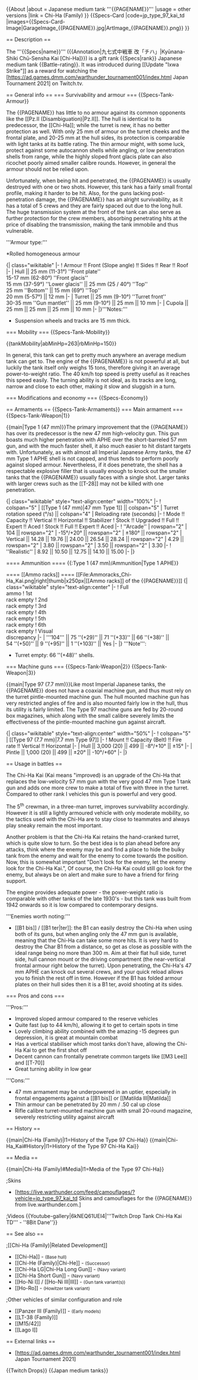 {{About
|about = Japanese medium tank '''{{PAGENAME}}'''
|usage = other versions
|link = Chi-Ha (Family)
}}
{{Specs-Card
|code=jp_type_97_kai_td
|images={{Specs-Card-Image|GarageImage_{{PAGENAME}}.jpg|ArtImage_{{PAGENAME}}.png}}
}}

== Description ==
<!-- ''In the description, the first part should be about the history of the creation and combat usage of the vehicle, as well as its key features. In the second part, tell the reader about the ground vehicle in the game. Insert a screenshot of the vehicle, so that if the novice player does not remember the vehicle by name, he will immediately understand what kind of vehicle the article is talking about.'' -->
The '''{{Specs|name}}''' ({{Annotation|九七式中戦車 改「チハ」|Kyūnana-Shiki Chū-Sensha Kai [Chi-Ha]}}) is a gift rank {{Specs|rank}} Japanese medium tank {{Battle-rating}}. It was introduced during [[Update "Ixwa Strike"]] as a reward for watching the [https://ad.games.dmm.com/warthunder_tournament001/index.html Japan Tournament 2021] on Twitch.tv.

== General info ==
=== Survivability and armour ===
{{Specs-Tank-Armour}}
<!-- ''Describe armour protection. Note the most well protected and key weak areas. Appreciate the layout of modules as well as the number and location of crew members. Is the level of armour protection sufficient, is the placement of modules helpful for survival in combat? If necessary use a visual template to indicate the most secure and weak zones of the armour.'' -->

The {{PAGENAME}} has little to no armour against its common opponents like the [[Pz.II (Disambiguation)|Pz.II]]. The hull is identical to its predecessor, the [[Chi-Ha]]; while the turret is new, it has no better protection as well. With only 25 mm of armour on the turret cheeks and the frontal plate, and 20-25 mm at the hull sides, its protection is comparable with light tanks at its battle rating. The thin armour might, with some luck, protect against some autocannon shells while angling, or low penetration shells from range, while the highly sloped front glacis plate can also ricochet poorly aimed smaller calibre rounds. However, in general the armour should not be relied upon.

Unfortunately, when being hit and penetrated, the {{PAGENAME}} is usually destroyed with one or two shots. However, this tank has a fairly small frontal profile, making it harder to be hit. Also, for the guns lacking post-penetration damage, the {{PAGENAME}} has an alright survivability, as it has a total of 5 crews and they are fairly spaced out due to the long hull. The huge transmission system at the front of the tank can also serve as further protection for the crew members, absorbing penetrating hits at the price of disabling the transmission, making the tank immobile and thus vulnerable.

'''Armour type:'''

*Rolled homogeneous armour

{| class="wikitable"
|-
! Armour !! Front (Slope angle) !! Sides !! Rear !! Roof
|-
| Hull || 25 mm (11-31°) ''Front plate'' <br> 15-17 mm (62-80°) ''Front glacis'' <br> 15 mm (37-59°) ''Lower glacis'' || 25 mm (25 / 40°) ''Top'' <br> 25 mm ''Bottom'' || 15 mm (69°) ''Top'' <br> 20 mm (5-57°) || 12 mm
|-
| Turret || 25 mm (9-10°) ''Turret front'' <br> 30-35 mm ''Gun mantlet'' || 25 mm (9-10°) || 25 mm || 10 mm
|-
| Cupola || 25 mm || 25 mm || 25 mm || 10 mm
|-
|}'''Notes:'''

* Suspension wheels and tracks are 15 mm thick.

=== Mobility ===
{{Specs-Tank-Mobility}}
<!-- ''Write about the mobility of the ground vehicle. Estimate the specific power and manoeuvrability, as well as the maximum speed forwards and backwards.'' -->

{{tankMobility|abMinHp=263|rbMinHp=150}}

In general, this tank can get to pretty much anywhere an average medium tank can get to. The engine of the {{PAGENAME}} is not powerful at all, but luckily the tank itself only weighs 15 tons, therefore giving it an average power-to-weight ratio. The 40 km/h top speed is pretty useful as it reaches this speed easily. The turning ability is not ideal, as its tracks are long, narrow and close to each other, making it slow and sluggish in a turn.

=== Modifications and economy ===
{{Specs-Economy}}

== Armaments ==
{{Specs-Tank-Armaments}}
=== Main armament ===
{{Specs-Tank-Weapon|1}}
<!-- ''Give the reader information about the characteristics of the main gun. Assess its effectiveness in a battle based on the reloading speed, ballistics and the power of shells. Do not forget about the flexibility of the fire, that is how quickly the cannon can be aimed at the target, open fire on it and aim at another enemy. Add a link to the main article on the gun: <code><nowiki>{{main|Name of the weapon}}</nowiki></code>. Describe in general terms the ammunition available for the main gun. Give advice on how to use them and how to fill the ammunition storage.'' -->
{{main|Type 1 (47 mm)}}The primary improvement that the {{PAGENAME}} has over its predecessor is the new 47 mm high-velocity gun. This gun boasts much higher penetration with APHE over the short-barreled 57 mm gun, and with the much faster shell, it also much easier to hit distant targets with. Unfortunately, as with almost all Imperial Japanese Army tanks, the 47 mm Type 1 APHE shell is not capped, and thus tends to perform poorly against sloped armour. Nevertheless, if it does penetrate, the shell has a respectable explosive filler that is usually enough to knock out the smaller tanks that the {{PAGENAME}} usually faces with a single shot. Larger tanks with larger crews such as the [[T-28]] may not be killed with one penetration.

{| class="wikitable" style="text-align:center" width="100%"
|-
! colspan="5" | [[Type 1 (47 mm)|47 mm Type 1]] || colspan="5" | Turret rotation speed (°/s) || colspan="4" | Reloading rate (seconds)
|-
! Mode !! Capacity !! Vertical !! Horizontal !! Stabilizer
! Stock !! Upgraded !! Full !! Expert !! Aced
! Stock !! Full !! Expert !! Aced
|-
! ''Arcade''
| rowspan="2" | 104 || rowspan="2" | -15°/+20° || rowspan="2" | ±180° || rowspan="2" | Vertical || 14.28 || 19.76 || 24.00 || 26.54 || 28.24 || rowspan="2" | 4.29 || rowspan="2" | 3.80 || rowspan="2" | 3.50 || rowspan="2" | 3.30
|-
! ''Realistic''
| 8.92 || 10.50 || 12.75 || 14.10 || 15.00
|-
|}

==== Ammunition ====
{{:Type 1 (47 mm)/Ammunition|Type 1 APHE}}

==== [[Ammo racks]] ====
[[File:Ammoracks_Chi-Ha_Kai.png|right|thumb|x250px|[[Ammo racks]] of the {{PAGENAME}}]]
{| class="wikitable" style="text-align:center"
|-
! Full<br>ammo
! 1st<br>rack empty
! 2nd<br>rack empty
! 3rd<br>rack empty
! 4th<br>rack empty
! 5th<br>rack empty
! 6th<br>rack empty
! Visual<br>discrepancy
|-
| '''104''' || 75&nbsp;''(+29)'' || 71&nbsp;''(+33)'' || 66&nbsp;''(+38)'' || 54&nbsp;''(+50)'' || 9&nbsp;''(+95)'' || 1&nbsp;''(+103)'' || Yes
|-
|}
'''Note''':

* Turret empty: 66&nbsp;''(+48)'' shells.

=== Machine guns ===
{{Specs-Tank-Weapon|2}}
{{Specs-Tank-Weapon|3}}
<!-- ''Offensive and anti-aircraft machine guns not only allow you to fight some aircraft but also are effective against lightly armoured vehicles. Evaluate machine guns and give recommendations on its use.'' -->
{{main|Type 97 (7.7 mm)}}Like most Imperial Japanese tanks, the {{PAGENAME}} does not have a coaxial machine gun, and thus must rely on the turret pintle-mounted machine gun. The hull mounted machine gun has very restricted angles of fire and is also mounted fairly low in the hull, thus its utility is fairly limited. The Type 97 machine guns are fed by 20-round box magazines, which along with the small calibre severely limits the effectiveness of the pintle-mounted machine gun against aircraft.

{| class="wikitable" style="text-align:center" width="50%"
|-
! colspan="5" | [[Type 97 (7.7 mm)|7.7 mm Type 97]]
|-
! Mount !! Capacity (Belt) !! Fire rate !! Vertical !! Horizontal
|-
| Hull || 3,000 (20) || 499 || -8°/+10° || ±15°
|-
| Pintle || 1,000 (20) || 499 || ±20° || -10°/+60°
|-
|}

== Usage in battles ==
<!-- ''Describe the tactics of playing in the vehicle, the features of using vehicles in the team and advice on tactics. Refrain from creating a "guide" - do not impose a single point of view but instead give the reader food for thought. Describe the most dangerous enemies and give recommendations on fighting them. If necessary, note the specifics of the game in different modes (AB, RB, SB).'' -->
The Chi-Ha Kai (Kai means "improved) is an upgrade of the Chi-Ha that replaces the low-velocity 57 mm gun with the very good 47 mm Type 1 tank gun and adds one more crew to make a total of five with three in the turret. Compared to other rank I vehicles this gun is powerful and very good.

The 5<sup>th</sup> crewman, in a three-man turret, improves survivability accordingly. However it is still a lightly armoured vehicle with only moderate mobility, so the tactics used with the Chi-Ha are to stay close to teammates and always play sneaky remain the most important.

Another problem is that the Chi-Ha Kai retains the hand-cranked turret, which is quite slow to turn. So the best idea is to plan ahead before any attacks, think where the enemy may be and find a place to hide the bulky tank from the enemy and wait for the enemy to come towards the position. Now, this is somewhat important "Don't look for the enemy, let the enemy look for the Chi-Ha Kai.", Of course, the Chi-Ha Kai could still go look for the enemy, but always be on alert and make sure to have a friend for firing support.

The engine provides adequate power - the power-weight ratio is comparable with other tanks of the late 1930's - but this tank was built from 1942 onwards so it is low compared to contemporary designs.

'''Enemies worth noting:'''

* [[B1 bis]] / [[B1 ter|ter]]: the B1 can easily destroy the Chi-Ha when using both of its guns, but when angling only the 47 mm gun is available, meaning that the Chi-Ha can take some more hits. It is very hard to destroy the Char B1 from a distance, so get as close as possible with the ideal range being no more than 300 m. Aim at their flat hull side, turret side, hull cannon mount or the driving compartment (the near-vertical frontal armour right below the turret). Upon penetrating, the Chi-Ha's 47 mm APHE can knock out several crews, and your quick reload allows you to finish the rest off in time. However if the B1 has folded armour plates on their hull sides then it is a B1 ter, avoid shooting at its sides.

=== Pros and cons ===
<!-- ''Summarise and briefly evaluate the vehicle in terms of its characteristics and combat effectiveness. Mark its pros and cons in a bulleted list. Try not to use more than 6 points for each of the characteristics. Avoid using categorical definitions such as "bad", "good" and the like - use substitutions with softer forms such as "inadequate" and "effective".'' -->

'''Pros:'''

* Improved sloped armour compared to the reserve vehicles
* Quite fast (up to 44 km/h), allowing it to get to certain spots in time
* Lovely climbing ability combined with the amazing -15 degrees gun depression, it is great at mountain combat
* Has a vertical stabiliser which most tanks don't have, allowing the Chi-Ha Kai to get the first shot off
* Decent cannon can frontally penetrate common targets like [[M3 Lee]] and [[T-70]]
* Great turning ability in low gear

'''Cons:'''

* 47 mm armament may be underpowered in an uptier, especially in frontal engagements against a [[B1 bis]] or [[Matilda III|Matilda]]
* Thin armour can be penetrated by 20 mm / .50 cal up close
* Rifle calibre turret-mounted machine gun with small 20-round magazine, severely restricting utility against aircraft

== History ==
<!-- ''Describe the history of the creation and combat usage of the vehicle in more detail than in the introduction. If the historical reference turns out to be too long, take it to a separate article, taking a link to the article about the vehicle and adding a block "/History" (example: <nowiki>https://wiki.warthunder.com/(Vehicle-name)/History</nowiki>) and add a link to it here using the <code>main</code> template. Be sure to reference text and sources by using <code><nowiki><ref></ref></nowiki></code>, as well as adding them at the end of the article with <code><nowiki><references /></nowiki></code>. This section may also include the vehicle's dev blog entry (if applicable) and the in-game encyclopedia description (under <code><nowiki>=== In-game description ===</nowiki></code>, also if applicable).'' -->
{{main|Chi-Ha (Family)|l1=History of the Type 97 Chi-Ha}}
{{main|Chi-Ha_Kai#History|l1=History of the Type 97 Chi-Ha Kai}}

== Media ==
<!-- ''Excellent additions to the article would be video guides, screenshots from the game, and photos.'' -->
{{main|Chi-Ha (Family)#Media|l1=Media of the Type 97 Chi-Ha}}

;Skins
* [https://live.warthunder.com/feed/camouflages/?vehicle=jp_type_97_kai_td Skins and camouflages for the {{PAGENAME}} from live.warthunder.com.]

;Videos
{{Youtube-gallery|6kNEQ61UEI4|'''Twitch Drop Tank Chi-Ha Kai TD''' - ''8Bit Dane''}}

== See also ==
<!-- ''Links to the articles on the War Thunder Wiki that you think will be useful for the reader, for example:''
* ''reference to the series of the vehicles;''
* ''links to approximate analogues of other nations and research trees.'' -->

;[[Chi-Ha (Family)|Related Development]]
* [[Chi-Ha]] - <small>(Base hull)</small>
* [[Chi-He (Family)|Chi-He]] - <small>(Successor)</small>
* [[Chi-Ha LG|Chi-Ha Long Gun]] - <small>(Navy variant)</small>
* [[Chi-Ha Short Gun]] - <small>(Navy variant)</small>
* [[Ho-Ni I]] / [[Ho-Ni III|III]] - <small>(Gun tank variant(s))</small>
* [[Ho-Ro]] - <small>(Howitzer tank variant)</small>

;Other vehicles of similar configuration and role
* [[Panzer III (Family)]] - <small>(Early models)</small>
* [[LT-38 (Family)]]
* [[M15/42]]
* [[Lago I]]

== External links ==
<!-- ''Paste links to sources and external resources, such as:''
* ''topic on the official game forum;''
* ''other literature.'' -->

* [https://ad.games.dmm.com/warthunder_tournament001/index.html Japan Tournament 2021]

{{Twitch Drops}}
{{Japan medium tanks}}